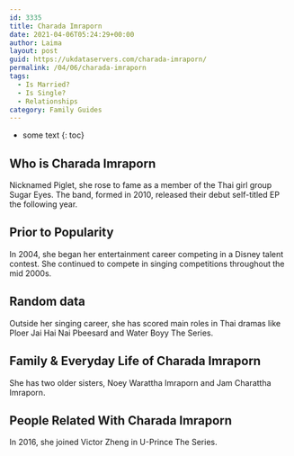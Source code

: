 ```yaml
---
id: 3335
title: Charada Imraporn
date: 2021-04-06T05:24:29+00:00
author: Laima
layout: post
guid: https://ukdataservers.com/charada-imraporn/
permalink: /04/06/charada-imraporn
tags:
  - Is Married?
  - Is Single?
  - Relationships
category: Family Guides
---
```


* some text
{: toc}


## Who is Charada Imraporn
                  
                  
                  
Nicknamed Piglet, she rose to fame as a member of the Thai girl group Sugar Eyes. The band, formed in 2010, released their debut self-titled EP the following year. 
                  
              
            
              
            
                
                
                
## Prior to Popularity
                  
                  
                  
In 2004, she began her entertainment career competing in a Disney talent contest. She continued to compete in singing competitions throughout the mid 2000s. 
                  
              
            
              
            
                
                
                
## Random data
                  
                  
                  
Outside her singing career, she has scored main roles in Thai dramas like  Ploer Jai Hai Nai Pbeesard and Water Boyy The Series. 
                  
              
            
              
            
                
                
                
## Family & Everyday Life of Charada Imraporn
                  
                  
                  
She has two older sisters, Noey Warattha Imraporn and Jam Charattha Imraporn. 
                  
              
            
              
            
                
                
                
## People Related With Charada Imraporn
                  
                  
                  
In 2016, she joined Victor Zheng in U-Prince The Series. 
                  
              
            
              
            
                
              
            
              
              
            
            
              
            
          
          
          